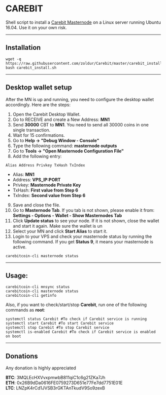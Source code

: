 # CAREBIT
Shell script to install a [Carebit Masternode](https://carebit.org) on a Linux server running Ubuntu 16.04. Use it on your own risk.
***

## Installation
```
wget -q https://raw.githubusercontent.com/zoldur/Carebit/master/carebit_install.sh  
bash carebit_install.sh
```
***

## Desktop wallet setup  

After the MN is up and running, you need to configure the desktop wallet accordingly. Here are the steps:  
1. Open the Carebit Desktop Wallet.  
2. Go to RECEIVE and create a New Address: **MN1**  
3. Send **30000** CBT to **MN1**. You need to send all 30000 coins in one single transaction.
4. Wait for 15 confirmations.  
5. Go to **Help -> "Debug Window - Console"**  
6. Type the following command: **masternode outputs**  
7. Go to  **Tools -> "Open Masternode Configuration File"**
8. Add the following entry:
```
Alias Address Privkey TxHash TxIndex
```
* Alias: **MN1**
* Address: **VPS_IP:PORT**
* Privkey: **Masternode Private Key**
* TxHash: **First value from Step 6**
* TxIndex:  **Second value from Step 6**
9. Save and close the file.
10. Go to **Masternode Tab**. If you tab is not shown, please enable it from: **Settings - Options - Wallet - Show Masternodes Tab**
11. Click **Update status** to see your node. If it is not shown, close the wallet and start it again. Make sure the wallet is un
12. Select your MN and click **Start Alias** to start it.
13. Login to your VPS and check your masternode status by running the following command. If you get **Status 9**, it means your masternode is active.
```
carebitcoin-cli masternode status
```
***

## Usage:
```
carebitcoin-cli mnsync status
carebitcoin-cli masternode status  
carebitcoin-cli getinfo
```
Also, if you want to check/start/stop **Carebit**, run one of the following commands as **root**:

```
systemctl status Carebit #To check if Carebit service is running  
systemctl start Carebit #To start Carebit service  
systemctl stop Carebit #To stop Carebit service  
systemctl is-enabled Carebit #To check if Carebit service is enabled on boot  
```  
***

## Donations

Any donation is highly appreciated  

**BTC**: 3MQLEcHXVvxpmwbB811qiC1c6g21ZKa7Jh  
**ETH**: 0x26B9dDa0616FE0759273D651e77Fe7dd7751E01E  
**LTC**: LNZpK4rCd1JVSB3rGKTAnTkudV9So9zexB  

